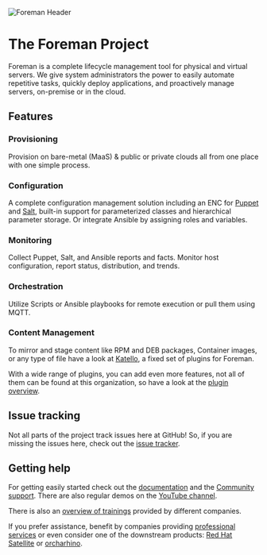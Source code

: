 ![Foreman Header](https://raw.githubusercontent.com/theforeman/.github/develop/profile/foreman-header.png)

# The Foreman Project

Foreman is a complete lifecycle management tool for physical and virtual servers. We give system administrators the power to easily automate repetitive tasks, quickly deploy applications, and proactively manage servers, on-premise or in the cloud.

## Features

### Provisioning

Provision on bare-metal (MaaS) & public or private clouds all from one place with one simple process.

### Configuration

A complete configuration management solution including an ENC for [Puppet](https://www.puppet.com/docs/puppet/latest/nodes_external.html) and [Salt](https://docs.saltproject.io/en/latest/ref/tops/all/salt.tops.ext_nodes.html), built-in support for parameterized classes and hierarchical parameter storage. Or integrate Ansible by assigning roles and variables.

### Monitoring

Collect Puppet, Salt, and Ansible reports and facts. Monitor host configuration, report status, distribution, and trends.

### Orchestration

Utilize Scripts or Ansible playbooks for remote execution or pull them using MQTT.

### Content Management

To mirror and stage content like RPM and DEB packages, Container images, or any type of file have a look at [Katello](https://github.com/Katello), a fixed set of plugins for Foreman.

With a wide range of plugins, you can add even more features, not all of them can be found at this organization, so have a look at the [plugin overview](https://theforeman.github.io/foreman-plugin-overview/).

## Issue tracking

Not all parts of the project track issues here at GitHub! So, if you are missing the issues here, check out the [issue tracker](https://projects.theforeman.org/).

## Getting help

For getting easily started check out the [documentation](https://docs.theforeman.org/) and the [Community support](https://community.theforeman.org/). There are also regular demos on the [YouTube channel](https://www.youtube.com/@Foreman).

There is also an [overview of trainings](https://theforeman.org/training.html) provided by different companies.

If you prefer assistance, benefit by companies providing [professional services](https://theforeman.org/professional-services.html) or even consider one of the downstream products: [Red Hat Satellite](https://www.redhat.com/en/technologies/management/satellite) or [orcharhino](https://orcharhino.com/).
